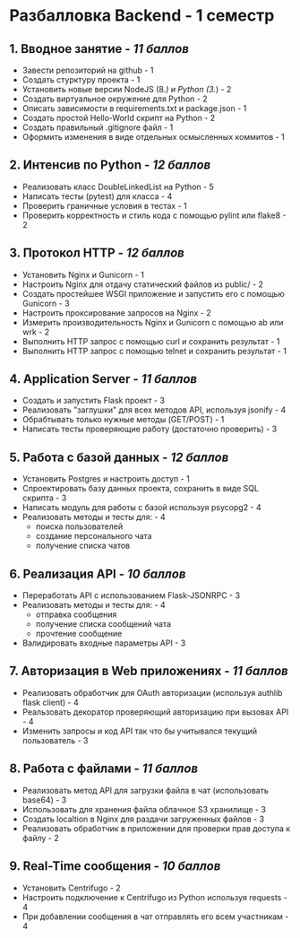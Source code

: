 # Разбалловка Backend - 1 семестр

## 1. Вводное занятие - *11 баллов*

- Завести репозиторий на github - 1
- Создать стурктуру проекта - 1
- Установить новые версии NodeJS (8.*) и Python (3.*) - 2
- Создать виртуальное окружение для Python - 2
- Описать зависимости в requirements.txt и package.json - 1
- Создать простой Hello-World скрипт на Python - 2
- Создать правильный .gitignore файл - 1
- Оформить изменения в виде отдельных осмысленных коммитов - 1

## 2. Интенсив по Python - *12 баллов*

- Реализовать класс DoubleLinkedList на Python - 5
- Написать тесты (pytest) для класса - 4
- Проверить граничные условия в тестах - 1
- Проверить корректность и стиль кода с помощью pylint или flake8 - 2

## 3. Протокол HTTP - *12 баллов*

- Установить Nginx и Gunicorn - 1
- Настроить Nginx для отдачу статический файлов из public/ - 2
- Создать простейшее WSGI приложение и запустить его с помощью Gunicorn - 3
- Настроить проксирование запросов на Nginx - 2
- Измерить производительность Nginx и Gunicorn c помощью ab или wrk - 2
- Выполнить HTTP запрос с помощью curl и сохранить результат - 1
- Выполнить HTTP запрос с помощью telnet и сохранить результат - 1

## 4. Application Server - *11 баллов*

- Создать и запустить Flask проект - 3
- Реализовать "заглушки" для всех методов API, используя jsonify - 4
- Обрабтывать только нужные методы (GET/POST) - 1
- Написать тесты проверяющие работу (достаточно проверить) - 3

## 5. Работа с базой данных - *12 баллов*

- Установить Postgres и настроить доступ - 1
- Спроектировать базу данных проекта, сохранить в виде SQL скрипта - 3
- Написать модуль для работы с базой используя psycopg2 - 4
- Реализовать методы и тесты для: - 4
    - поиска пользователей
    - создание персонального чата
    - получение списка чатов

## 6. Реализация API - *10 баллов*

- Переработать API с использованием Flask-JSONRPC - 3
- Реализовать методы и тесты для: - 4
    - отправка сообщения
    - получение списка сообщений чата
    - прочтение сообщение
- Валидировать входные параметры API - 3

## 7. Авторизация в Web приложениях - *11 баллов*

- Реализовать обработчик для OAuth авторизации (используя authlib flask client) - 4
- Реальзовать декоратор проверяющий авторизацию при вызовах API - 4
- Изменить запросы и код API так что бы учитывался текущий пользователь - 3

## 8. Работа с файлами - *11 баллов*

- Реализовать метод API для загрузки файла в чат (использовать base64) - 3
- Использовать для хранения файла облачное S3 хранилище - 3
- Создать localtion в Nginx для раздачи загруженных файлов - 3
- Реализовать обработчик в приложении для проверки прав доступа к файлу - 2

## 9. Real-Time сообщения - *10 баллов*

- Установить Centrifugo - 2
- Настроить подключение к Centrifugo из Python используя requests - 4
- При добавлении сообщения в чат отправлять его всем участникам - 4
